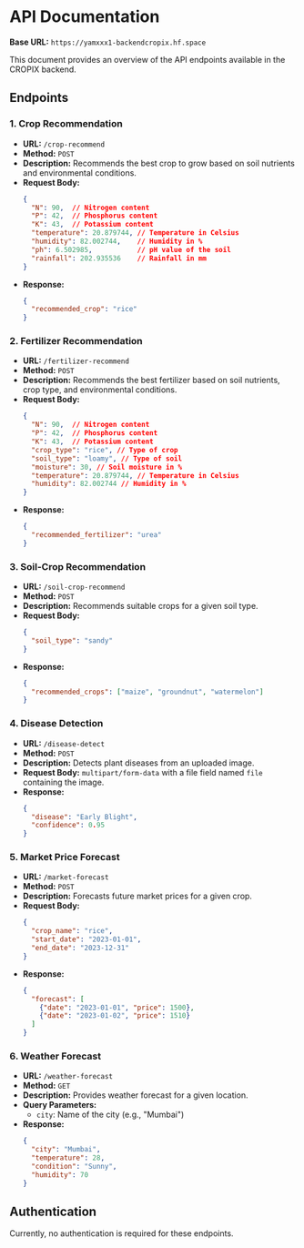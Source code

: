 # API Documentation

**Base URL:** `https://yamxxx1-backendcropix.hf.space`

This document provides an overview of the API endpoints available in the CROPIX backend.

## Endpoints

### 1. Crop Recommendation
- **URL:** `/crop-recommend`
- **Method:** `POST`
- **Description:** Recommends the best crop to grow based on soil nutrients and environmental conditions.
- **Request Body:**
  ```json
  {
    "N": 90,  // Nitrogen content
    "P": 42,  // Phosphorus content
    "K": 43,  // Potassium content
    "temperature": 20.879744, // Temperature in Celsius
    "humidity": 82.002744,    // Humidity in %
    "ph": 6.502985,           // pH value of the soil
    "rainfall": 202.935536    // Rainfall in mm
  }
  ```
- **Response:**
  ```json
  {
    "recommended_crop": "rice"
  }
  ```

### 2. Fertilizer Recommendation
- **URL:** `/fertilizer-recommend`
- **Method:** `POST`
- **Description:** Recommends the best fertilizer based on soil nutrients, crop type, and environmental conditions.
- **Request Body:**
  ```json
  {
    "N": 90,  // Nitrogen content
    "P": 42,  // Phosphorus content
    "K": 43,  // Potassium content
    "crop_type": "rice", // Type of crop
    "soil_type": "loamy", // Type of soil
    "moisture": 30, // Soil moisture in %
    "temperature": 20.879744, // Temperature in Celsius
    "humidity": 82.002744 // Humidity in %
  }
  ```
- **Response:**
  ```json
  {
    "recommended_fertilizer": "urea"
  }
  ```

### 3. Soil-Crop Recommendation
- **URL:** `/soil-crop-recommend`
- **Method:** `POST`
- **Description:** Recommends suitable crops for a given soil type.
- **Request Body:**
  ```json
  {
    "soil_type": "sandy"
  }
  ```
- **Response:**
  ```json
  {
    "recommended_crops": ["maize", "groundnut", "watermelon"]
  }
  ```

### 4. Disease Detection
- **URL:** `/disease-detect`
- **Method:** `POST`
- **Description:** Detects plant diseases from an uploaded image.
- **Request Body:** `multipart/form-data` with a file field named `file` containing the image.
- **Response:**
  ```json
  {
    "disease": "Early Blight",
    "confidence": 0.95
  }
  ```

### 5. Market Price Forecast
- **URL:** `/market-forecast`
- **Method:** `POST`
- **Description:** Forecasts future market prices for a given crop.
- **Request Body:**
  ```json
  {
    "crop_name": "rice",
    "start_date": "2023-01-01",
    "end_date": "2023-12-31"
  }
  ```
- **Response:**
  ```json
  {
    "forecast": [
      {"date": "2023-01-01", "price": 1500},
      {"date": "2023-01-02", "price": 1510}
    ]
  }
  ```

### 6. Weather Forecast
- **URL:** `/weather-forecast`
- **Method:** `GET`
- **Description:** Provides weather forecast for a given location.
- **Query Parameters:**
  - `city`: Name of the city (e.g., "Mumbai")
- **Response:**
  ```json
  {
    "city": "Mumbai",
    "temperature": 28,
    "condition": "Sunny",
    "humidity": 70
  }
  ```


## Authentication

Currently, no authentication is required for these endpoints.
